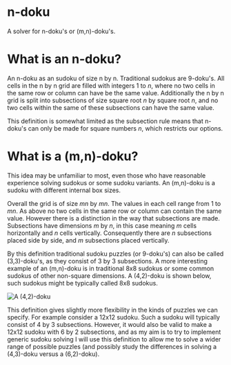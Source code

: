 # n-doku
A solver for n-doku's or (m,n)-doku's.

# What is an n-doku?
An n-doku as an sudoku of size n by n. Traditional sudokus are 9-doku's.
All cells in the n by n grid are filled with integers 1 to *n*, where no
two cells in the same row or column can have be the same value.
Additionally the n by n grid is split into subsections of size square
root *n* by square root *n*, and no two cells within the same of these
subsections can have the same value.

This definition is somewhat limited as the subsection rule means that
n-doku's can only be made for square numbers *n*, which restricts our
options.

# What is a (m,n)-doku?
This idea may be unfamiliar to most, even those who have reasonable
experience solving sudokus or some sudoku variants. An (m,n)-doku is a
sudoku with different internal box sizes.

Overall the grid is of size *mn* by *mn*. The values in each cell range
from 1 to *mn*. As above no two cells in the same row or column can
contain the same value. However there is a distinction in the way
that subsections are made. Subsections have dimensions *m* by *n*, in
this case meaning *m* cells horizontally and *n* cells vertically.
Consequently there are *n* subsections placed side by side, and *m*
subsections placed vertically.

By this definition traditional sudoku puzzles (or 9-doku's) can also be
called (3,3)-doku's, as they consist of 3 by 3 subsections. A more
interesting example of an (m,n)-doku is in traditional 8x8 sudokus or
some common sudokus of other non-square dimensions. A (4,2)-doku is
shown below, such sudokus might be typically called 8x8 sudokus.

![A (4,2)-doku](http://markhuckvale.com/games/sudoku/variants/gp8-s.png)

This definition gives slightly more flexibility in the kinds of puzzles
we can specify. For example consider a 12x12 sudoku. Such a sudoku will
typically consist of 4 by 3 subsections. However, it would also be valid
to make a 12x12 sudoku with 6 by 2 subsections, and as my aim is to
try to implement generic sudoku solving I will use this definition to
allow me to solve a wider range of possible puzzles (and possibly study
the differences in solving a (4,3)-doku versus a (6,2)-doku).
